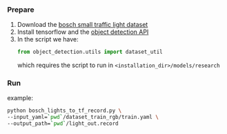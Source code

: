 ### Prepare
1. Download the [bosch small traffic light dataset](https://hci.iwr.uni-heidelberg.de/node/6132)
2. Install tensorflow and the [object detection API](https://github.com/tensorflow/models/tree/master/research/object_detection)
3. In the script we have:
   ```python
   from object_detection.utils import dataset_util
   ```
   which requires the script to run in `<installation_dir>/models/research`
   
### Run
example:
```bash
python bosch_lights_to_tf_record.py \
--input_yaml=`pwd`/dataset_train_rgb/train.yaml \
--output_path=`pwd`/light_out.record
```
